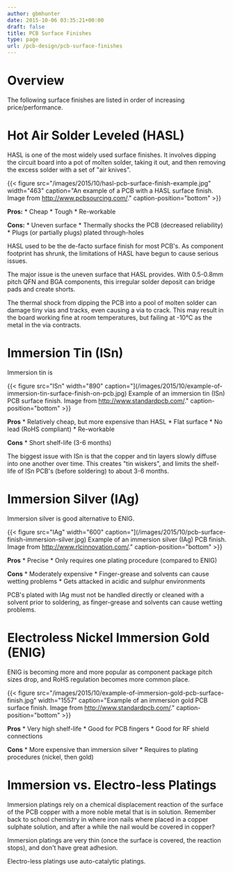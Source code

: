 ```yaml
---
author: gbmhunter
date: 2015-10-06 03:35:21+00:00
draft: false
title: PCB Surface Finishes
type: page
url: /pcb-design/pcb-surface-finishes
---
```


# Overview

The following surface finishes are listed in order of increasing price/performance.

# Hot Air Solder Leveled (HASL)

HASL is one of the most widely used surface finishes. It involves dipping the circuit board into a pot of molten solder, taking it out, and then removing the excess solder with a set of "air knives".

{{< figure src="/images/2015/10/hasl-pcb-surface-finish-example.jpg" width="463" caption="An example of a PCB with a HASL surface finish. Image from http://www.pcbsourcing.com/." caption-position="bottom" >}}

**Pros:**  * Cheap  * Tough  * Re-workable

**Cons:**  * Uneven surface  * Thermally shocks the PCB (decreased reliability)  * Plugs (or partially plugs) plated through-holes

HASL used to be the de-facto surface finish for most PCB's. As component footprint has shrunk, the limitations of HASL have begun to cause serious issues.

The major issue is the uneven surface that HASL provides. With 0.5-0.8mm pitch QFN and BGA components, this irregular solder deposit can bridge pads and create shorts.

The thermal shock from dipping the PCB into a pool of molten solder can damage tiny vias and tracks, even causing a via to crack. This may result in the board working fine at room temperatures, but failing at -10°C as the metal in the via contracts.

# Immersion Tin (ISn)

Immersion tin is

{{< figure src="ISn" width="890" caption="](/images/2015/10/example-of-immersion-tin-surface-finish-on-pcb.jpg) Example of an immersion tin (ISn) PCB surface finish. Image from http://www.standardpcb.com/." caption-position="bottom" >}}

**Pros**  * Relatively cheap, but more expensive than HASL  * Flat surface  * No lead (RoHS compliant)  * Re-workable

**Cons**  * Short shelf-life (3-6 months)

The biggest issue with ISn is that the copper and tin layers slowly diffuse into one another over time. This creates "tin wiskers", and limits the shelf-life of ISn PCB's (before soldering) to about 3-6 months.

# Immersion Silver (IAg)

Immersion silver is good alternative to ENIG.

{{< figure src="IAg" width="600" caption="](/images/2015/10/pcb-surface-finish-immersion-silver.jpg) Example of an immersion silver (IAg) PCB finish. Image from http://www.rlcinnovation.com/." caption-position="bottom" >}}

**Pros**  * Precise  * Only requires one plating procedure (compared to ENIG)

**Cons**  * Moderately expensive  * Finger-grease and solvents can cause wetting problems  * Gets attacked in acidic and sulphur environments

PCB's plated with IAg must not be handled directly or cleaned with a solvent prior to soldering, as finger-grease and solvents can cause wetting problems.

# Electroless Nickel Immersion Gold (ENIG)

ENIG is becoming more and more popular as component package pitch sizes drop, and RoHS regulation becomes more common place.

{{< figure src="/images/2015/10/example-of-immersion-gold-pcb-surface-finish.jpg" width="1557" caption="Example of an immersion gold PCB surface finish. Image from http://www.standardpcb.com/." caption-position="bottom" >}}

**Pros**  * Very high shelf-life  * Good for PCB fingers  * Good for RF shield connections

**Cons**  * More expensive than immersion silver  * Requires to plating procedures (nickel, then gold)

# Immersion vs. Electro-less Platings

Immersion platings rely on a chemical displacement reaction of the surface of the PCB copper with a more noble metal that is in solution. Remember back to school chemistry in where iron nails where placed in a copper sulphate solution, and after a while the nail would be covered in copper?

Immersion platings are very thin (once the surface is covered, the reaction stops), and don't have great adhesion.

Electro-less platings use auto-catalytic platings.
